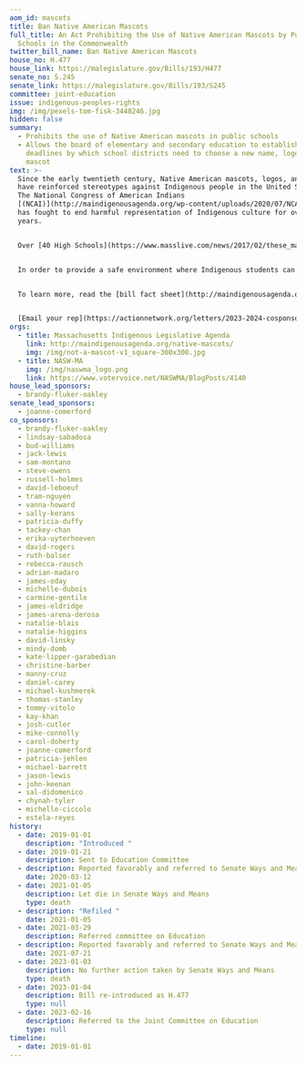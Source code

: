 ```yaml
---
aom_id: mascots
title: Ban Native American Mascots
full_title: An Act Prohibiting the Use of Native American Mascots by Public
  Schools in the Commonwealth
twitter_bill_name: Ban Native American Mascots
house_no: H.477
house_link: https://malegislature.gov/Bills/193/H477
senate_no: S.245
senate_link: https://malegislature.gov/Bills/193/S245
committee: joint-education
issue: indigenous-peoples-rights
img: /img/pexels-tom-fisk-3448246.jpg
hidden: false
summary:
  - Prohibits the use of Native American mascots in public schools
  - Allows the board of elementary and secondary education to establish
    deadlines by which school districts need to choose a new name, logo, and
    mascot
text: >-
  Since the early twentieth century, Native American mascots, logos, and symbols
  have reinforced stereotypes against Indigenous people in the United States.
  The National Congress of American Indians
  [(NCAI)](http://maindigenousagenda.org/wp-content/uploads/2020/07/NCAI-Letter-to-MA-State-Legislature-on-Mascot-Bill-7-22-20.pdf)
  has fought to end harmful representation of Indigenous culture for over 50
  years. 


  Over [40 High Schools](https://www.masslive.com/news/2017/02/these_massachusetts_schools_st.html) in Massachusetts continue to appropriate Indigenous culture through the use of racist mascots. “We don’t feel like we are being honored by any mascots. We feel like a trophy,” Brittney Walley, a member of the Nipmuc Nation, said in a [recent speech](https://www.wcvb.com/article/new-push-to-ban-native-american-mascots-at-massachusetts-schools/33332657) in support of the mascot ban. Native American mascots are known to be socially and emotionally [damaging](http://maindigenousagenda.org/wp-content/uploads/2020/07/Massachusett-Mascot-letter.pdf) to indigenous youth, who have a suicide rate three times higher than their peers. In addition to lowering self esteem of Indigenous students, these stereotypical depictions of Native Americans reinforce racist beliefs and attitudes in their non-Native peers. 


  In order to provide a safe environment where Indigenous students can thrive, Massachusetts must end the practice of Native American logos and mascots.


  To learn more, read the [bill fact sheet](http://maindigenousagenda.org/wp-content/uploads/2021/06/2021-Bill-info-sheet.pdf), and this study on the [psychosocial effects of Native American mascots](https://drive.google.com/file/d/1KCs5k1bdjKrsx2N53GPpmweWBeQA2B6T/view?usp=sharing). 


  [Email your rep](https://actionnetwork.org/letters/2023-2024-cosponsor-drive-for-mass-indigenous-legislative-agenda)
orgs:
  - title: Massachusetts Indigenous Legislative Agenda
    link: http://maindigenousagenda.org/native-mascots/
    img: /img/not-a-mascot-v1_square-300x300.jpg
  - title: NASW-MA
    img: /img/naswma_logo.png
    link: https://www.votervoice.net/NASWMA/BlogPosts/4140
house_lead_sponsors:
  - brandy-fluker-oakley
senate_lead_sponsors:
  - joanne-comerford
co_sponsors:
  - brandy-fluker-oakley
  - lindsay-sabadosa
  - bud-williams
  - jack-lewis
  - sam-montano
  - steve-owens
  - russell-holmes
  - david-leboeuf
  - tram-nguyen
  - vanna-howard
  - sally-kerans
  - patricia-duffy
  - tackey-chan
  - erika-uyterhoeven
  - david-rogers
  - ruth-balser
  - rebecca-rausch
  - adrian-madaro
  - james-oday
  - michelle-dubois
  - carmine-gentile
  - james-eldridge
  - james-arena-derosa
  - natalie-blais
  - natalie-higgins
  - david-linsky
  - mindy-domb
  - kate-lipper-garabedian
  - christine-barber
  - manny-cruz
  - daniel-carey
  - michael-kushmerek
  - thomas-stanley
  - tommy-vitolo
  - kay-khan
  - josh-cutler
  - mike-connolly
  - carol-doherty
  - joanne-comerford
  - patricia-jehlen
  - michael-barrett
  - jason-lewis
  - john-keenan
  - sal-didomenico
  - chynah-tyler
  - michelle-ciccolo
  - estela-reyes
history:
  - date: 2019-01-01
    description: "Introduced "
  - date: 2019-01-21
    description: Sent to Education Committee
  - description: Reported favorably and referred to Senate Ways and Means Committee
    date: 2020-03-12
  - date: 2021-01-05
    description: Let die in Senate Ways and Means
    type: death
  - description: "Refiled "
    date: 2021-01-05
  - date: 2021-03-29
    description: Referred committee on Education
  - description: Reported favorably and referred to Senate Ways and Means Committee
    date: 2021-07-21
  - date: 2023-01-03
    description: No further action taken by Senate Ways and Means
    type: death
  - date: 2023-01-04
    description: Bill re-introduced as H.477
    type: null
  - date: 2023-02-16
    description: Referred to the Joint Committee on Education
    type: null
timeline:
  - date: 2019-01-01
---
```

